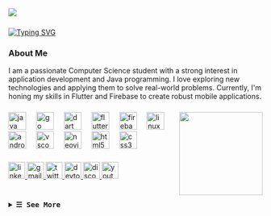 <img src="https://68.media.tumblr.com/61d4fea89f86eb4cb5a7e616d9cd4832/tumblr_owi25v6uAo1r4gsiio1_1280.gif">

###

[![Typing SVG](https://readme-typing-svg.demolab.com?font=Fira+Code&size=36&duration=3500&pause=1000&center=true&vCenter=true&multiline=true&random=false&width=1000&height=100&lines=Hi+I+am+Adarsh+Pandey)](https://git.io/typing-svg)

### About Me
I am a passionate Computer Science student with a strong interest in application development and Java programming. I love exploring new technologies and applying them to solve real-world problems. Currently, I'm honing my skills in Flutter and Firebase to create robust mobile applications.
###

<img align="right" height="165" src="https://images6.fanpop.com/image/photos/37500000/Chi-typing-on-a-computer-chis-sweet-home-chis-new-address-37597964-320-240.gif"  />

###

<div align="left">
  <img src="https://skillicons.dev/icons?i=java" height="35" alt="java logo"  />
  <img width="12" />
  <img src="https://skillicons.dev/icons?i=go" height="35" alt="go logo"  />
  <img width="12" />
  <img src="https://skillicons.dev/icons?i=dart" height="35" alt="dart logo"  />
  <img width="12" />
  <img src="https://skillicons.dev/icons?i=flutter" height="35" alt="flutter logo"  />
  <img width="12" />
  <img src="https://skillicons.dev/icons?i=firebase" height="35" alt="firebase logo"  />
  <img width="12" />
  <img src="https://skillicons.dev/icons?i=linux" height="35" alt="linux logo"  />
  <img width="12" />
  <img src="https://skillicons.dev/icons?i=androidstudio" height="35" alt="androidstudio logo"  />
  <img width="12" />
  <img src="https://skillicons.dev/icons?i=vscode" height="35" alt="vscode logo"  />
  <img width="12" />
  <img src="https://skillicons.dev/icons?i=neovim" height="35" alt="neovim logo"  />
  <img width="12" />
  <img src="https://skillicons.dev/icons?i=html" height="35" alt="html5 logo"  />
  <img width="12" />
  <img src="https://skillicons.dev/icons?i=css" height="35" alt="css3 logo"  />
</div>

###

<div align="left">
  <a href="https://linkedin.com/in/adarshpandey18" target="_blank">
    <img src="https://img.shields.io/static/v1?message=LinkedIn&logo=linkedin&label=&color=0077B5&logoColor=white&labelColor=&style=for-the-badge" height="33" alt="linkedin logo"  />
  </a>
  <a href="mailto:itsadarshvijaypandey@gmail.com" target="_blank">
    <img src="https://img.shields.io/static/v1?message=Gmail&logo=gmail&label=&color=D14836&logoColor=white&labelColor=&style=for-the-badge" height="33" alt="gmail logo"  />
  </a>
  <a href="https://x.com/adarshvjpandey" target="_blank">
    <img src="https://img.shields.io/static/v1?message=Twitter&logo=twitter&label=&color=1DA1F2&logoColor=white&labelColor=&style=for-the-badge" height="33" alt="twitter logo"  />
  </a>
  <a href="https://dev.to/adarshpandey" target="_blank">
    <img src="https://img.shields.io/static/v1?message=dev.to&logo=dev.to&label=&color=0A0A0A&logoColor=white&labelColor=&style=for-the-badge" height="33" alt="devto logo"  />
  </a>
  <a href="https://discordapp.com/users/1174065649002237993" target="_blank">
    <img src="https://img.shields.io/static/v1?message=Discord&logo=discord&label=&color=7289DA&logoColor=white&labelColor=&style=for-the-badge" height="33" alt="discord logo"  />
  </a>
  <a href="https://www.youtube.com/@AdarshVijaykumarPandey" target="_blank">
    <img src="https://img.shields.io/static/v1?message=Youtube&logo=youtube&label=&color=FF0000&logoColor=white&labelColor=&style=for-the-badge" height="33" alt="youtube logo"  />
  </a>
</div>

###

<br clear="both">
<details>
  <summary><samp><b>&#9776; See More</b></samp></summary>
  </summary>
  <br>
  <br>

<!-- <div align="center">
  <img align="left" height="150"   src="https://leetcard.jacoblin.cool/adarshpandey18?theme=dark&font=Noto%20Sans%20Avestan" alt = "Leetcode Stats"  />
  <img src="https://github-readme-stats.vercel.app/api/top-langs?username=adarshpandey18&locale=en&hide_title=true&layout=compact&card_width=320&langs_count=5&theme=github_dark&hide_border=true" height="150" alt="languages graph"  />
</div>

###

<br clear="both">

<img src="https://raw.githubusercontent.com/adarshpandey18/adarshpandey18/output/snake.svg" alt="Snake animation" />

###

<h4 align="left">“Never. I don’t ever give up. I’d have to be dead or completely incapacitated. For my part, I will never give up, and I mean never.”</h4>

###

<p align="right">-Elon Musk</p>

###

<div align="center">
  <img src="https://profile-counter.glitch.me/adarshpandey18/count.svg?"  />
</div> -->
  <!-- Github Trophy -->
  <div align="center">
  <table>
  <tr>
    
  <td> <a href="https://git.io/streak-stats"><img src="https://github-readme-streak-stats.herokuapp.com?user=adarshpandey18&theme=github-dark-blue&fire=85C6EB" alt="GitHub Streak" /></a>
</a></td>
  </tr>
  </table>
  </div>

  <!-- Github Stats -->
  <div align="center">
  <table>
  <tr>
  <td><a href="#--------"><img height="137px" align="center" alt="GitHub Stats" src="https://github-readme-stats.vercel.app/api?username=adarshpandey18&count_private=true&show_icons=true&border_radius=20&include_all_commits=true&line_height=21&hide_border=true&bg_color=20212C&text_color=81A1C1&title_color=81A1C1&icon_color=58a6ff"/></a></td>
  <td><a href="#--------"><img height="137px" align="center" alt="Top Language" src="https://github-readme-stats.vercel.app/api/top-langs/?username=adarshpandey18&layout=compact&line_height=21&border_radius=20&hide_border=true&bg_color=20212C&text_color=81A1C1&title_color=81A1C1&icon_color=58a6ff"/></a></td>
  </tr>
  </table>
  </div>


###
</details>

